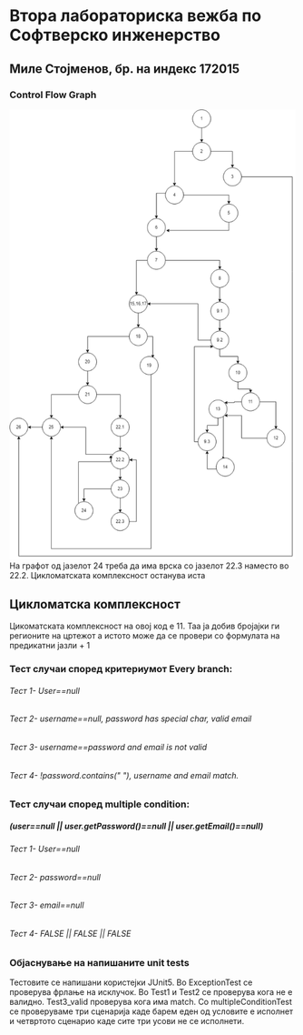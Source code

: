 # Втора лабораториска вежба по Софтверско инженерство

## Миле Стојменов, бр. на индекс 172015

### Control Flow Graph
![ControlFlowGraph](ControlFlowGraph.png)
На графот од јазелот 24 треба да има врска со јазелот 22.3 наместо во 22.2. Цикломатската комплексност останува иста



## Цикломатска комплексност
Цикоматската комплексност на овој код е 11. Таа ја добив бројајки ги регионите на цртежот а истото може да се провери со формулата на предикатни јазли + 1


### Тест случаи според критериумот Every branch:

###### Тест 1- User==null
###### Тест 2- username==null, password has special char, valid email
###### Тест 3- username==password and email is not valid
###### Тест 4- !password.contains(" "), username and email match.

### Тест случаи според multiple condition:
##### (user==null || user.getPassword()==null || user.getEmail()==null)
###### Тест 1- User==null
###### Тест 2- password==null
###### Тест 3- email==null
###### Тест 4- FALSE || FALSE || FALSE

### Објаснување на напишаните unit tests
Тестовите се напишани користејки JUnit5.
Во ExceptionTest се проверува фрлање на исклучок. Во Test1 и Test2 се проверува кога не е валидно. Test3_valid проверува кога има match. Со multipleConditionTest се проверуваме три сценарија каде барем еден од условите е исполнет и четвртото сценарио каде сите три усови не се исполнети.

